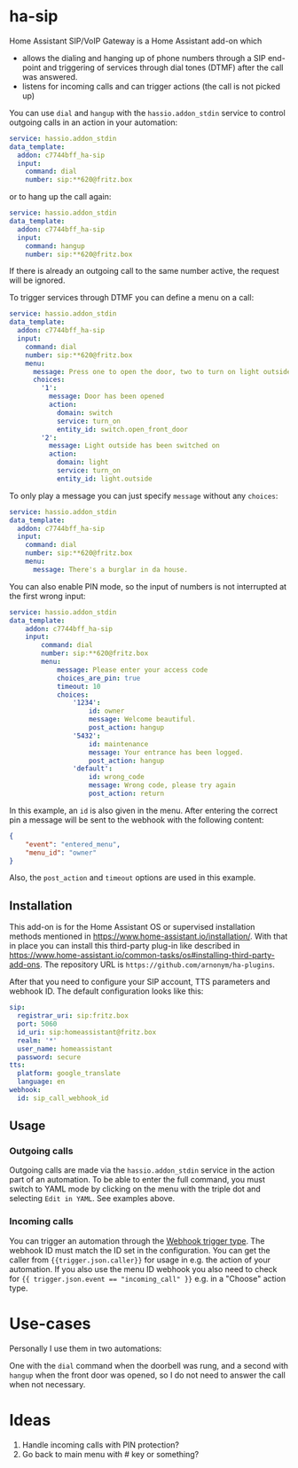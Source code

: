 # ha-sip
Home Assistant SIP/VoIP Gateway is a Home Assistant add-on which 
- allows the dialing and hanging up of phone numbers through a SIP end-point and triggering of services through dial tones (DTMF)
  after the call was answered.
- listens for incoming calls and can trigger actions (the call is not picked up)

You can use `dial` and `hangup` with the `hassio.addon_stdin` service to control outgoing calls in an action in 
your automation:

```yaml
service: hassio.addon_stdin
data_template:
  addon: c7744bff_ha-sip
  input:
    command: dial
    number: sip:**620@fritz.box
```

or to hang up the call again:

```yaml
service: hassio.addon_stdin
data_template:
  addon: c7744bff_ha-sip
  input:
    command: hangup
    number: sip:**620@fritz.box
```

If there is already an outgoing call to the same number active, the request will be ignored.

To trigger services through DTMF you can define a menu on a call:

```yaml
service: hassio.addon_stdin
data_template:
  addon: c7744bff_ha-sip
  input:
    command: dial
    number: sip:**620@fritz.box
    menu:
      message: Press one to open the door, two to turn on light outside
      choices:
        '1':
          message: Door has been opened
          action:
            domain: switch
            service: turn_on
            entity_id: switch.open_front_door
        '2':
          message: Light outside has been switched on
          action:
            domain: light
            service: turn_on
            entity_id: light.outside
```

To only play a message you can just specify `message` without any `choices`:

```yaml
service: hassio.addon_stdin
data_template:
  addon: c7744bff_ha-sip
  input:
    command: dial
    number: sip:**620@fritz.box
    menu:
      message: There's a burglar in da house.
```

You can also enable PIN mode, so the input of numbers is not interrupted at the first wrong input:

```yaml
service: hassio.addon_stdin
data_template:
    addon: c7744bff_ha-sip
    input:
        command: dial
        number: sip:**620@fritz.box
        menu:
            message: Please enter your access code
            choices_are_pin: true
            timeout: 10
            choices:
                '1234':
                    id: owner
                    message: Welcome beautiful.
                    post_action: hangup
                '5432':
                    id: maintenance
                    message: Your entrance has been logged.
                    post_action: hangup
                'default':
                    id: wrong_code
                    message: Wrong code, please try again
                    post_action: return
```

In this example, an `id` is also given in the menu. After entering the correct pin a message will be sent 
to the webhook with the following content:

```json
{
    "event": "entered_menu",
    "menu_id": "owner"
}
```

Also, the `post_action` and `timeout` options are used in this example. 

## Installation

This add-on is for the Home Assistant OS or supervised installation methods mentioned in 
https://www.home-assistant.io/installation/. With that in place you can install this third-party plug-in like described in
https://www.home-assistant.io/common-tasks/os#installing-third-party-add-ons. The repository URL is 
`https://github.com/arnonym/ha-plugins`.

After that you need to configure your SIP account, TTS parameters and webhook ID. The default configuration looks like this:

```yaml
sip:
  registrar_uri: sip:fritz.box
  port: 5060
  id_uri: sip:homeassistant@fritz.box
  realm: '*'
  user_name: homeassistant
  password: secure
tts:
  platform: google_translate
  language: en
webhook:
  id: sip_call_webhook_id
```

## Usage

### Outgoing calls

Outgoing calls are made via the `hassio.addon_stdin` service in the action part of an automation. 
To be able to enter the full command, you must switch to YAML mode by clicking on the menu with the triple dot and 
selecting `Edit in YAML`. See examples above.

### Incoming calls

You can trigger an automation through the [Webhook trigger type](https://www.home-assistant.io/docs/automation/trigger/#webhook-trigger). 
The webhook ID must match the ID set in the configuration. You can get the caller from `{{trigger.json.caller}}` for usage in e.g. the action
of your automation. If you also use the menu ID webhook you also need to check for `{{ trigger.json.event == "incoming_call" }}` e.g. in a "Choose"
action type.

# Use-cases

Personally I use them in two automations:

One with the `dial` command when the doorbell was rung, and a second with `hangup` when the front door was opened, 
so I do not need to answer the call when not necessary.

# Ideas

1. Handle incoming calls with PIN protection?
2. Go back to main menu with # key or something?
